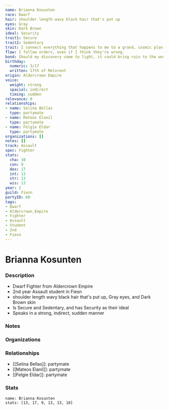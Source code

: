 ```yaml
---
name: Brianna Kosunten
race: Dwarf
hair: shoulder length wavy black hair that's put up
eyes: Gray
skin: Dark Brown
ideal: Security
trait1: Secure
trait2: Sedentary
trait: I connect everything that happens to me to a grand, cosmic plan.
flaw: I follow orders, even if I think they're wrong.
bond: Should my discovery come to light, it could bring ruin to the world.
birthday:
  numeric: 3/17
  written: 17th of Melorent
origin: Aldercrown Empire
voice:
  weight: strong
  spacial: indirect
  timing: sudden
relevance: 0
relationships:
- name: Selina Bellas
  type: partymate
- name: Mateos Elanil
  type: partymate
- name: Felgie Eldar
  type: partymate
organizations: []
notes: []
track: Assault
spec: Fighter
stats:
  cha: 10
  con: 9
  dex: 17
  int: 13
  str: 13
  wis: 13
year: 2
guild: Fiesn
partyID: 60
tags:
- Dwarf
- Aldercrown_Empire
- Fighter
- Assault
- Student
- 2nd
- Fiesn
---
```

# Brianna Kosunten
### Description
- Dwarf Fighter from Aldercrown Empire
- 2nd year Assault student in Fiesn
- shoulder length wavy black hair that's put up, Gray eyes, and Dark Brown skin
- Is Secure and Sedentary, and has Security as their ideal
- Speaks in a strong, indirect, sudden manner

### Notes

### Organizations

### Relationships
- [[Selina Bellas]]: partymate
- [[Mateos Elanil]]: partymate
- [[Felgie Eldar]]: partymate

### Stats
```statblock
name: Brianna Kosunten
stats: [13, 17, 9, 13, 13, 10]
```